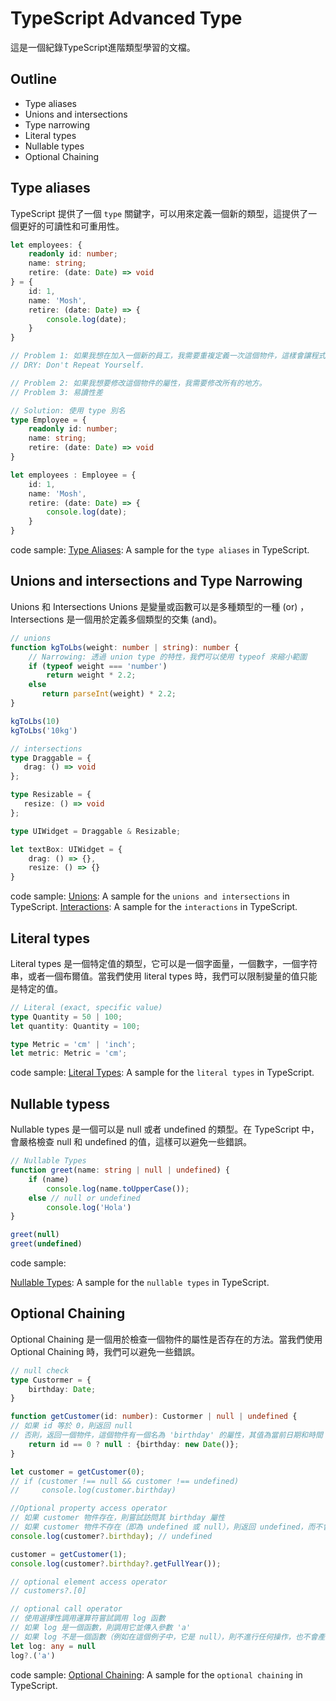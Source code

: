 # TypeScript Advanced Type

這是一個紀錄TypeScript進階類型學習的文檔。

## Outline

- Type aliases
- Unions and intersections
- Type narrowing
- Literal types
- Nullable types
- Optional Chaining

## Type aliases

TypeScript 提供了一個 `type` 關鍵字，可以用來定義一個新的類型，這提供了一個更好的可讀性和可重用性。

```typescript
let employees: {
    readonly id: number;
    name: string;
    retire: (date: Date) => void 
} = { 
    id: 1, 
    name: 'Mosh',
    retire: (date: Date) => {
        console.log(date);
    }
}

// Problem 1: 如果我想在加入一個新的員工，我需要重複定義一次這個物件，這樣會讓程式碼變得冗長。
// DRY: Don't Repeat Yourself.

// Problem 2: 如果我想要修改這個物件的屬性，我需要修改所有的地方。
// Problem 3: 易讀性差

// Solution: 使用 type 別名
type Employee = {
    readonly id: number;
    name: string;
    retire: (date: Date) => void
}

let employees : Employee = {
    id: 1,
    name: 'Mosh',
    retire: (date: Date) => {
        console.log(date);
    }
}
```

code sample:
[Type Aliases](./code/src/03_aliases.ts): A sample for the `type aliases` in TypeScript.

## Unions and intersections and Type Narrowing

Unions 和 Intersections Unions 是變量或函數可以是多種類型的一種 (or) ，Intersections 是一個用於定義多個類型的交集 (and)。

```typescript
// unions 
function kgToLbs(weight: number | string): number {
    // Narrowing: 透過 union type 的特性，我們可以使用 typeof 來縮小範圍
    if (typeof weight === 'number') 
        return weight * 2.2;
    else 
       return parseInt(weight) * 2.2;
}

kgToLbs(10)
kgToLbs('10kg')
```

```typescript
// intersections
type Draggable = {
   drag: () => void 
};

type Resizable = {
   resize: () => void 
};

type UIWidget = Draggable & Resizable;

let textBox: UIWidget = {
    drag: () => {},
    resize: () => {}
}
```

code sample:
[Unions](./code/src/03_unions.ts): A sample for the `unions and intersections` in TypeScript.
[Interactions](./code/src/03_interaction.ts): A sample for the `interactions` in TypeScript.

## Literal types

Literal types 是一個特定值的類型，它可以是一個字面量，一個數字，一個字符串，或者一個布爾值。當我們使用 literal types 時，我們可以限制變量的值只能是特定的值。

```typescript
// Literal (exact, specific value)
type Quantity = 50 | 100;
let quantity: Quantity = 100;

type Metric = 'cm' | 'inch';
let metric: Metric = 'cm';
```

code sample:
[Literal Types](./code/src/03_literal_nullable.ts): A sample for the `literal types` in TypeScript.

## Nullable typess

Nullable types 是一個可以是 null 或者 undefined 的類型。在 TypeScript 中，會嚴格檢查 null 和 undefined 的值，這樣可以避免一些錯誤。

```typescript
// Nullable Types
function greet(name: string | null | undefined) {
    if (name)
        console.log(name.toUpperCase());
    else // null or undefined 
        console.log('Hola')
}

greet(null)
greet(undefined)
```

code sample:

[Nullable Types](./code/src/03_literal_nullable.ts): A sample for the `nullable types` in TypeScript.

## Optional Chaining

Optional Chaining 是一個用於檢查一個物件的屬性是否存在的方法。當我們使用 Optional Chaining 時，我們可以避免一些錯誤。

```typescript
// null check 
type Custormer = {
    birthday: Date; 
}

function getCustomer(id: number): Custormer | null | undefined {
// 如果 id 等於 0，則返回 null
// 否則，返回一個物件，這個物件有一個名為 'birthday' 的屬性，其值為當前日期和時間
    return id == 0 ? null : {birthday: new Date()};
}

let customer = getCustomer(0); 
// if (customer !== null && customer !== undefined) 
//     console.log(customer.birthday)

//Optional property access operator
// 如果 customer 物件存在，則嘗試訪問其 birthday 屬性
// 如果 customer 物件不存在（即為 undefined 或 null），則返回 undefined，而不會產生錯誤)
console.log(customer?.birthday); // undefined 

customer = getCustomer(1); 
console.log(customer?.birthday?.getFullYear()); 

// optional element access operator 
// customers?.[0]

// optional call operator
// 使用選擇性調用運算符嘗試調用 log 函數
// 如果 log 是一個函數，則調用它並傳入參數 'a'
// 如果 log 不是一個函數（例如在這個例子中，它是 null），則不進行任何操作，也不會產生錯誤
let log: any = null
log?.('a')
```

code sample:
[Optional Chaining](./code/src/03_optional.ts): A sample for the `optional chaining` in TypeScript.
